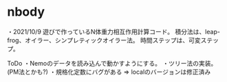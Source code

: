 # nbody
・2021/10/9
遊びで作っているN体重力相互作用計算コード。
積分法は、leap-frog、オイラー、シンプレティックオイラー法。
時間ステップは、可変ステップ。

ToDo
・Nemoのデータを読み込んで動かすようにする。
・ツリー法の実装。(PM法とかも?)
・規格化定数にバグがある => localのバージョンは修正済み
